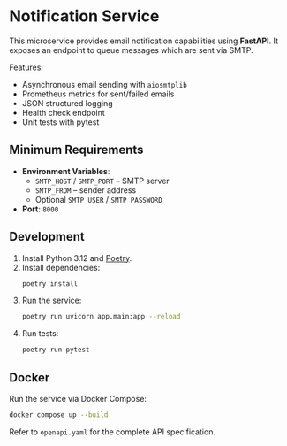 # Notification Service

This microservice provides email notification capabilities using **FastAPI**. It exposes an endpoint to queue messages which are sent via SMTP.

Features:
- Asynchronous email sending with `aiosmtplib`
- Prometheus metrics for sent/failed emails
- JSON structured logging
- Health check endpoint
- Unit tests with pytest

## Minimum Requirements

- **Environment Variables**:
  - `SMTP_HOST` / `SMTP_PORT` – SMTP server
  - `SMTP_FROM` – sender address
  - Optional `SMTP_USER` / `SMTP_PASSWORD`
- **Port**: `8000`

## Development

1. Install Python 3.12 and [Poetry](https://python-poetry.org/).
2. Install dependencies:
   ```bash
   poetry install
   ```
3. Run the service:
   ```bash
   poetry run uvicorn app.main:app --reload
   ```
4. Run tests:
   ```bash
   poetry run pytest
   ```

## Docker

Run the service via Docker Compose:
```bash
docker compose up --build
```

Refer to `openapi.yaml` for the complete API specification.
